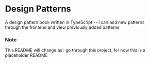 # Design Patterns

A design pattern book written in TypeScript -- I can add new patterns through the frontend and view previously added patterns

### Note

This README will change as I go through this project, for now this is a placeholder README